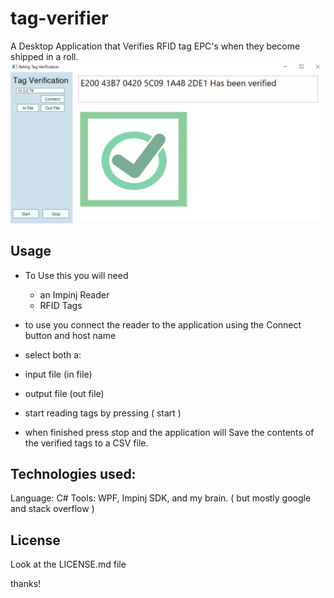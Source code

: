 # tag-verifier
A Desktop Application that Verifies RFID tag EPC's when they become shipped in a roll.
  ![](readme-images/success.PNG)
 
## Usage
- To Use this you will need 
  - an Impinj Reader
  - RFID Tags
 
 - to use you connect the reader to the application using the Connect button and host name
 - select both a:
  - input file (in file)
  - output file (out file)
 - start reading tags by pressing ( start )
 - when finished press stop and the application will Save the contents of the verified tags to a CSV file.
 
 ## Technologies used:
 Language: C#
 Tools: WPF, Impinj SDK, and my brain. ( but mostly google and stack overflow )
 
 ## License
 Look at the LICENSE.md file
 
 thanks!
